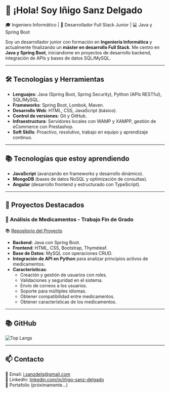 # 👋 ¡Hola! Soy Iñigo Sanz Delgado

🎓 Ingeniero Informático | 🚀 Desarrollador Full Stack Junior | 💻 Java y Spring Boot

Soy un desarrollador junior con formación en **Ingeniería Informática** y actualmente finalizando un **máster en desarrollo Full Stack**. Me centro en **Java y Spring Boot**, iniciandome en proyectos de desarrollo backend, integración de APIs y bases de datos SQL/MySQL.

---

## 🛠️ **Tecnologías y Herramientas**
- **Lenguajes**: Java (Spring Boot, Spring Security), Python (APIs RESTful), SQL/MySQL.
- **Frameworks**: Spring Boot, Lombok, Maven.
- **Desarrollo Web**: HTML, CSS, JavaScript (básico).
- **Control de versiones**: Git y GitHub.
- **Infraestructura**: Servidores locales con WAMP y XAMPP, gestión de eCommerce con Prestashop.
- **Soft Skills**: Proactivo, resolutivo, trabajo en equipo y aprendizaje continuo.

---

## 📚 **Tecnologías que estoy aprendiendo**
- **JavaScript** (avanzando en frameworks y desarrollo dinámico).
- **MongoDB** (bases de datos NoSQL y optimización de consultas).
- **Angular** (desarrollo frontend y estructurado con TypeScript).

---

## 📌 **Proyectos Destacados**
### 🔹 **Análisis de Medicamentos - Trabajo Fin de Grado**
📚 [Repositorio del Proyecto](https://github.com/InigoSanz/ACTIVUS)
- **Backend**: Java con Spring Boot.
- **Frontend**: HTML, CSS, Bootstrap, Thymeleaf.
- **Base de Datos**: MySQL con operaciones CRUD.
- **Integración de API en Python** para analizar principios activos de medicamentos.
- **Características**:
  - Creación y gestión de usuarios con roles.
  - Validaciones y seguridad en el sistema.
  - Envío de correos a los usuarios.
  - Soporte para múltiples idiomas.
  - Obtener compatibilidad entre medicamentos.
  - Obtener características de los medicamentos.

---

## 📚 **GitHub**
![Top Langs](https://github-readme-stats.vercel.app/api/top-langs/?username=InigoSanz&repo=SpringBoot&layout=compact&langs_count=6&theme=dark)

---

## 📫 **Contacto**
📩 Email: i.sanzdelg@gmail.com  
📎 LinkedIn: [linkedin.com/in/iñigo-sanz-delgado](https://www.linkedin.com/in/i%C3%B1igo-sanz-delgado-854751164/)  
📂 Portafolio (próximamente...)
